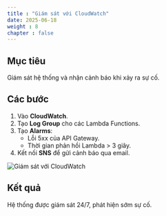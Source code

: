 ```yaml
---
title : "Giám sát với CloudWatch"
date: 2025-06-18
weight : 8
chapter : false
---
```


## Mục tiêu

Giám sát hệ thống và nhận cảnh báo khi xảy ra sự cố.

## Các bước

1. Vào **CloudWatch**.
2. Tạo **Log Group** cho các Lambda Functions.
3. Tạo **Alarms**:
   - Lỗi 5xx của API Gateway.
   - Thời gian phản hồi Lambda > 3 giây.
4. Kết nối **SNS** để gửi cảnh báo qua email.

![Giám sát với CloudWatch](images/cloudwatch_monitoring.png)

## Kết quả

Hệ thống được giám sát 24/7, phát hiện sớm sự cố.
